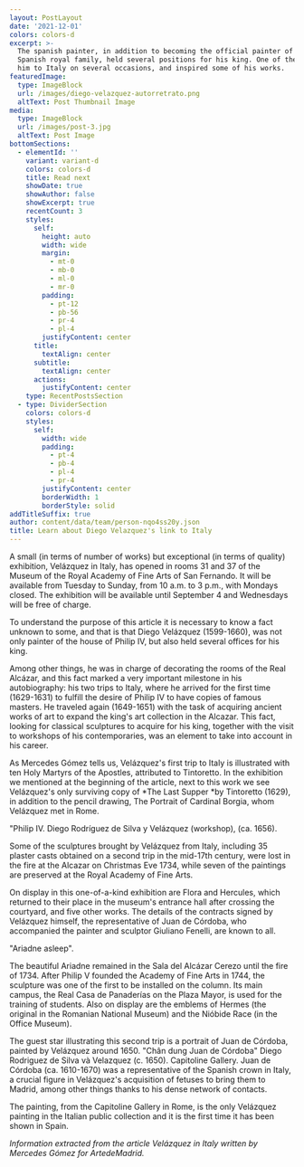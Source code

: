 ```yaml
---
layout: PostLayout
date: '2021-12-01'
colors: colors-d
excerpt: >-
  The spanish painter, in addition to becoming the official painter of the
  Spanish royal family, held several positions for his king. One of them took
  him to Italy on several occasions, and inspired some of his works.
featuredImage:
  type: ImageBlock
  url: /images/diego-velazquez-autorretrato.png
  altText: Post Thumbnail Image
media:
  type: ImageBlock
  url: /images/post-3.jpg
  altText: Post Image
bottomSections:
  - elementId: ''
    variant: variant-d
    colors: colors-d
    title: Read next
    showDate: true
    showAuthor: false
    showExcerpt: true
    recentCount: 3
    styles:
      self:
        height: auto
        width: wide
        margin:
          - mt-0
          - mb-0
          - ml-0
          - mr-0
        padding:
          - pt-12
          - pb-56
          - pr-4
          - pl-4
        justifyContent: center
      title:
        textAlign: center
      subtitle:
        textAlign: center
      actions:
        justifyContent: center
    type: RecentPostsSection
  - type: DividerSection
    colors: colors-d
    styles:
      self:
        width: wide
        padding:
          - pt-4
          - pb-4
          - pl-4
          - pr-4
        justifyContent: center
        borderWidth: 1
        borderStyle: solid
addTitleSuffix: true
author: content/data/team/person-nqo4ss20y.json
title: Learn about Diego Velazquez's link to Italy
---
```

A small (in terms of number of works) but exceptional (in terms of quality) exhibition, Velázquez in Italy, has opened in rooms 31 and 37 of the Museum of the Royal Academy of Fine Arts of San Fernando. It will be available from Tuesday to Sunday, from 10 a.m. to 3 p.m., with Mondays closed. The exhibition will be available until September 4 and Wednesdays will be free of charge.

To understand the purpose of this article it is necessary to know a fact unknown to some, and that is that Diego Velázquez (1599-1660), was not only painter of the house of Philip IV, but also held several offices for his king.

Among other things, he was in charge of decorating the rooms of the Real Alcázar, and this fact marked a very important milestone in his autobiography: his two trips to Italy, where he arrived for the first time (1629-1631) to fulfill the desire of Philip IV to have copies of famous masters. He traveled again (1649-1651) with the task of acquiring ancient works of art to expand the king's art collection in the Alcazar. This fact, looking for classical sculptures to acquire for his king, together with the visit to workshops of his contemporaries, was an element to take into account in his career.

As Mercedes Gómez tells us, Velázquez's first trip to Italy is illustrated with ten Holy Martyrs of the Apostles, attributed to Tintoretto. In the exhibition we mentioned at the beginning of the article, next to this work we see Velázquez's only surviving copy of \*The Last Supper \*by Tintoretto (1629), in addition to the pencil drawing, The Portrait of Cardinal Borgia, whom Velázquez met in Rome.

"Philip IV. Diego Rodríguez de Silva y Velázquez (workshop), (ca. 1656).

Some of the sculptures brought by Velázquez from Italy, including 35 plaster casts obtained on a second trip in the mid-17th century, were lost in the fire at the Alcazar on Christmas Eve 1734, while seven of the paintings are preserved at the Royal Academy of Fine Arts.

On display in this one-of-a-kind exhibition are Flora and Hercules, which returned to their place in the museum's entrance hall after crossing the courtyard, and five other works. The details of the contracts signed by Velázquez himself, the representative of Juan de Córdoba, who accompanied the painter and sculptor Giuliano Fenelli, are known to all.

"Ariadne asleep".

The beautiful Ariadne remained in the Sala del Alcázar Cerezo until the fire of 1734. After Philip V founded the Academy of Fine Arts in 1744, the sculpture was one of the first to be installed on the column. Its main campus, the Real Casa de Panaderías on the Plaza Mayor, is used for the training of students. Also on display are the emblems of Hermes (the original in the Romanian National Museum) and the Nióbide Race (in the Office Museum).

The guest star illustrating this second trip is a portrait of Juan de Córdoba, painted by Velázquez around 1650. "Chân dung Juan de Córdoba" Diego Rodriguez de Silva và Velazquez (c. 1650). Capitoline Gallery. Juan de Córdoba (ca. 1610-1670) was a representative of the Spanish crown in Italy, a crucial figure in Velázquez's acquisition of fetuses to bring them to Madrid, among other things thanks to his dense network of contacts.

The painting, from the Capitoline Gallery in Rome, is the only Velázquez painting in the Italian public collection and it is the first time it has been shown in Spain.

*Information extracted from the article *Velázquez in Italy* written by Mercedes Gómez for ArtedeMadrid.*
